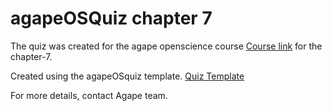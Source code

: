 # agapeOSQuiz chapter 7

The quiz was created for the agape openscience course [Course link](https://sa1987.github.io/OpenDoorProject) for the chapter-7. 

Created using the agapeOSquiz template.
[Quiz Template](https://github.com/sa1987/agapeOSQuiz)


For more details, contact Agape team. 
